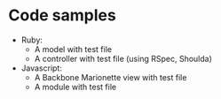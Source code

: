 # Code samples
- Ruby: 
  - A model with test file
  - A controller with test file (using RSpec, Shoulda)
- Javascript: 
  - A Backbone Marionette view with test file 
  - A module with test file
